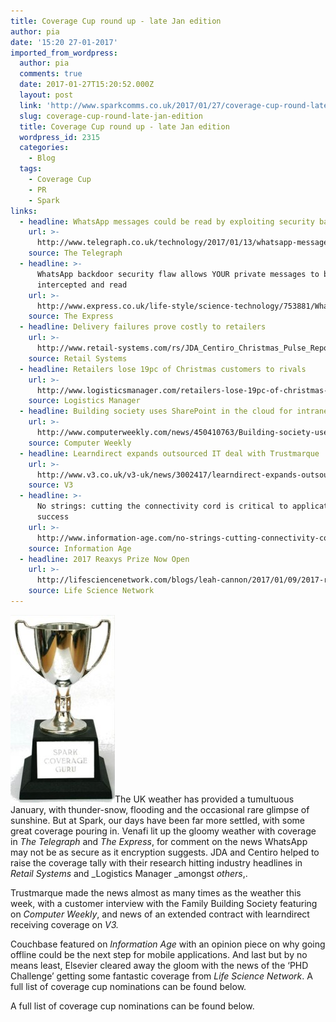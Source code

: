 ```yaml
---
title: Coverage Cup round up - late Jan edition
author: pia
date: '15:20 27-01-2017'
imported_from_wordpress:
  author: pia
  comments: true
  date: 2017-01-27T15:20:52.000Z
  layout: post
  link: 'http://www.sparkcomms.co.uk/2017/01/27/coverage-cup-round-late-jan-edition/'
  slug: coverage-cup-round-late-jan-edition
  title: Coverage Cup round up - late Jan edition
  wordpress_id: 2315
  categories:
    - Blog
  tags:
    - Coverage Cup
    - PR
    - Spark
links:
  - headline: WhatsApp messages could be read by exploiting security backdoor
    url: >-
      http://www.telegraph.co.uk/technology/2017/01/13/whatsapp-messages-can-read-exploiting-security-backdoor/
    source: The Telegraph
  - headline: >-
      WhatsApp backdoor security flaw allows YOUR private messages to be
      intercepted and read
    url: >-
      http://www.express.co.uk/life-style/science-technology/753881/WhatsApp-backdoor-security-flaw-Facebook-message-read
    source: The Express
  - headline: Delivery failures prove costly to retailers
    url: >-
      http://www.retail-systems.com/rs/JDA_Centiro_Christmas_Pulse_Report_2016.php
    source: Retail Systems
  - headline: Retailers lose 19pc of Christmas customers to rivals
    url: >-
      http://www.logisticsmanager.com/retailers-lose-19pc-of-christmas-customers-to-rivals/
    source: Logistics Manager
  - headline: Building society uses SharePoint in the cloud for intranet
    url: >-
      http://www.computerweekly.com/news/450410763/Building-society-uses-SharePoint-in-the-cloud-for-intranet
    source: Computer Weekly
  - headline: Learndirect expands outsourced IT deal with Trustmarque
    url: >-
      http://www.v3.co.uk/v3-uk/news/3002417/learndirect-expands-outsourced-it-deal-with-trustmarque
    source: V3
  - headline: >-
      No strings: cutting the connectivity cord is critical to application
      success
    url: >-
      http://www.information-age.com/no-strings-cutting-connectivity-cord-critical-application-success-123463875/
    source: Information Age
  - headline: 2017 Reaxys Prize Now Open
    url: >-
      http://lifesciencenetwork.com/blogs/leah-cannon/2017/01/09/2017-reaxys-prize-now-open
    source: Life Science Network
---
```

![Coverage cup](Coverage-cup-167x300.jpg)The UK weather has provided a tumultuous January, with thunder-snow, flooding and the occasional rare glimpse of sunshine. But at Spark, our days have been far more settled, with some great coverage pouring in. Venafi lit up the gloomy weather with coverage in _The Telegraph_ and _The Express_, for comment on the news WhatsApp may not be as secure as it encryption suggests. JDA and Centiro helped to raise the coverage tally with their research hitting industry headlines in _Retail Systems_ and _Logistics Manager _amongst _others_,.

Trustmarque made the news almost as many times as the weather this week, with a customer interview with the Family Building Society featuring on _Computer Weekly_, and news of an extended contract with learndirect receiving coverage on _V3._

Couchbase featured on _Information Age_ with an opinion piece on why going offline could be the next step for mobile applications. And last but by no means least, Elsevier cleared away the gloom with the news of the ‘PHD Challenge’ getting some fantastic coverage from _Life Science Network_. A full list of coverage cup nominations can be found below.

A full list of coverage cup nominations can be found below.
